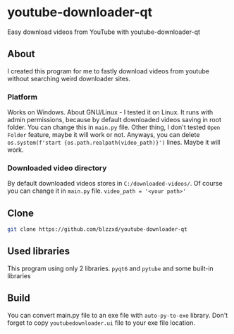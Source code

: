 # youtube-downloader-qt
Easy download videos from YouTube with youtube-downloader-qt

## About
I created this program for me to fastly download videos from youtube without searching weird downloader sites.

### Platform
Works on Windows. About GNU/Linux - I tested it on Linux. It runs with admin permissions, because by default downloaded videos saving in root folder. You can change this in `main.py` file. Other thing, I don't tested `Open Folder` feature, maybe it will work or not. Anyways, you can delete `os.system(f'start {os.path.realpath(video_path)}')` lines. Maybe it will work.

### Downloaded video directory
By default downloaded videos stores in `C:/downloaded-videos/`. Of course you can change it in `main.py` file. `video_path = '<your path>'`

## Clone
```bash
git clone https://github.com/blzzxd/youtube-downloader-qt
```

## Used libraries
This program using only 2 libraries. `pyqt6` and `pytube` and some built-in libraries

## Build
You can convert main.py file to an exe file with `auto-py-to-exe` library. Don't forget to copy `youtubedownloader.ui` file to your exe file location.
